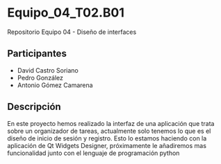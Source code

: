 # Equipo_04_T02.B01
 Repositorio Equipo 04 - Diseño de interfaces
 
## Participantes
- David Castro Soriano 
- Pedro González  
- Antonio Gómez Camarena

## Descripción
En este proyecto hemos realizado la interfaz de una aplicación que trata sobre un organizador de tareas, actualmente solo tenemos lo que es el diseño de inicio de sesión y registro.
Esto lo estamos haciendo con la aplicación de Qt Widgets Designer, próximamente le añadiremos mas funcionalidad junto con el lenguaje de programación python
